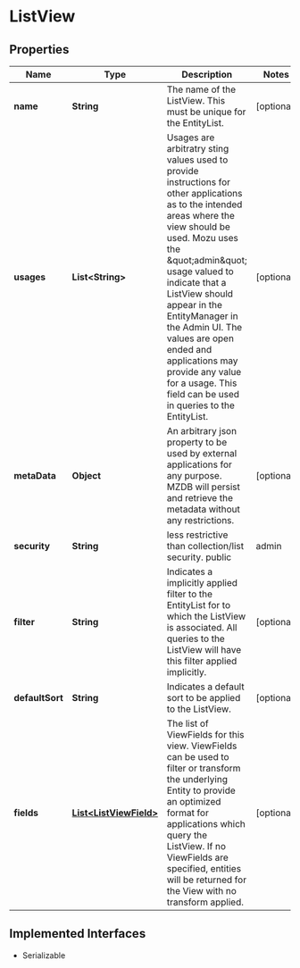 

# ListView


## Properties

| Name | Type | Description | Notes |
|------------ | ------------- | ------------- | -------------|
|**name** | **String** | The name of the ListView. This must be unique for the EntityList. |  [optional] |
|**usages** | **List&lt;String&gt;** | Usages are arbitratry sting values used to provide instructions for other applications as to the intended areas where the view should be used. Mozu uses the \&quot;admin\&quot; usage valued to indicate that a ListView should appear in the EntityManager in the Admin UI.  The values are open ended and applications may provide any value for a usage. This field can be used in queries to the EntityList. |  [optional] |
|**metaData** | **Object** | An arbitrary json property to be used by external applications for any purpose. MZDB will persist and retrieve the metadata without any restrictions. |  [optional] |
|**security** | **String** | less restrictive than collection/list security. public | admin | owner |  [optional] |
|**filter** | **String** | Indicates a implicitly applied filter to the EntityList for to which the ListView is associated. All queries to the ListView will have this filter applied implicitly. |  [optional] |
|**defaultSort** | **String** | Indicates a default sort to be applied to the ListView. |  [optional] |
|**fields** | [**List&lt;ListViewField&gt;**](ListViewField.md) | The list of ViewFields for this view. ViewFields can be used to filter or transform the underlying Entity to provide an optimized format for applications which query the ListView.  If no ViewFields are specified, entities will be returned for the View with no transform applied. |  [optional] |


## Implemented Interfaces

* Serializable


